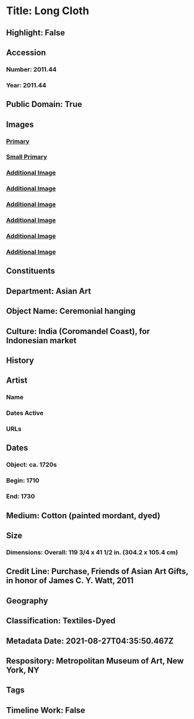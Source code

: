 # Title: Long Cloth
## Highlight: False
## Accession
### Number: 2011.44
### Year: 2011.44
## Public Domain: True
## Images
### [Primary](https://images.metmuseum.org/CRDImages/as/original/DP251135.jpg)
### [Small Primary](https://images.metmuseum.org/CRDImages/as/web-large/DP251135.jpg)
### [Additional Image](https://images.metmuseum.org/CRDImages/as/original/DP251117.jpg)
### [Additional Image](https://images.metmuseum.org/CRDImages/as/original/DP268152.jpg)
### [Additional Image](https://images.metmuseum.org/CRDImages/as/original/DP268153.jpg)
### [Additional Image](https://images.metmuseum.org/CRDImages/as/original/DP268154.jpg)
### [Additional Image](https://images.metmuseum.org/CRDImages/as/original/DP268155.jpg)
### [Additional Image](https://images.metmuseum.org/CRDImages/as/original/DP268156.jpg)
## Constituents
## Department: Asian Art
## Object Name: Ceremonial hanging
## Culture: India (Coromandel Coast), for Indonesian market
## History
## Artist
### Name
### Dates Active
### URLs
## Dates
### Object: ca. 1720s
### Begin: 1710
### End: 1730
## Medium: Cotton (painted mordant, dyed)
## Size
### Dimensions: Overall: 119 3/4 x 41 1/2 in. (304.2 x 105.4 cm)
## Credit Line: Purchase, Friends of Asian Art Gifts, in honor of James C. Y. Watt, 2011
## Geography
## Classification: Textiles-Dyed
## Metadata Date: 2021-08-27T04:35:50.467Z
## Respository: Metropolitan Museum of Art, New York, NY
## Tags
## Timeline Work: False